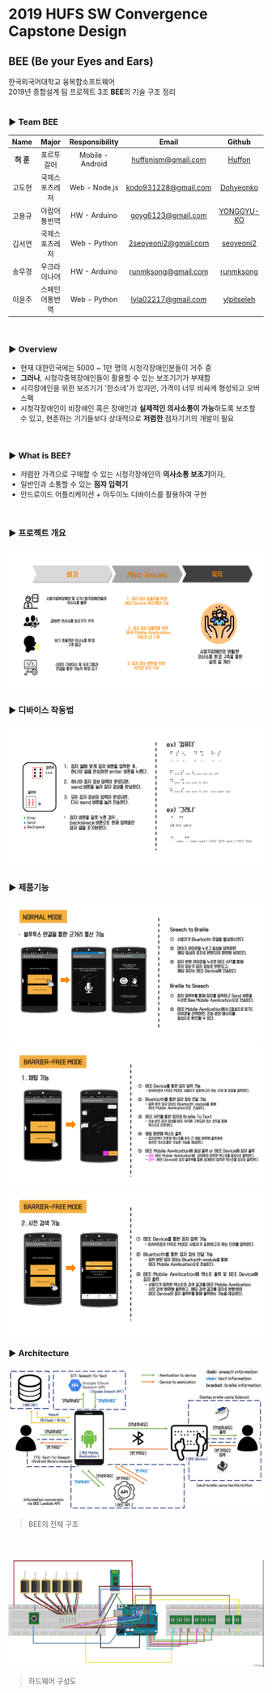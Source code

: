 # 2019 HUFS SW Convergence Capstone Design
## BEE (Be your Eyes and Ears)
한국외국어대학교 융복합소프트웨어<br/>
2019년 종합설계 팀 프로젝트 3조 **BEE**의 기술 구조 정리
<br/><br/>

### ▶ Team **BEE**
|  Name  | Major         | Responsibility   | Email            | Github             |
| :---:    | :-----------: | :-------------:  | :---------------: | :---------------: |
|  **허 훈**  | 포르투갈어    | Mobile - Android | huffonism@gmail.com | [Huffon](https://github.com/Huffon) |
|  고도현  | 국제스포츠레저 | Web - Node.js    | kodo931228@gmail.com | [Dohyeonko](https://github.com/Dohyeonko) |
|  고용규  | 아랍어통번역   | HW - Arduino     | goyg6123@gmail.com | [YONGGYU-KO](https://github.com/YONGGYU-KO) |
|  김서연  | 국제스포츠레저 | Web - Python     | 2seoyeoni2@gmail.com | [seoyeoni2](https://github.com/seoyeoni2) |
|  송무경  | 우크라이나어 | HW - Arduino     | runmksong@gmail.com | [runmksong](https://github.com/runmksong) |
|  이윤주  | 스페인어통번역  | Web - Python     | lyla02217@gmail.com | [ylpitseleh](https://github.com/ylpitseleh) |

<br/>

### ▶ Overview
- 현재 대한민국에는 5000 ~ 1만 명의 시청각장애인분들이 거주 중
- **그러나**, 시청각중복장애인들이 활용할 수 있는 보조기기가 부재함
- 시각장애인을 위한 보조기기 '한소네'가 있지만, 가격이 너무 비싸게 형성되고 오버스펙
- 시청각장애인이 비장애인 혹은 장애인과 **실제적인 의사소통이 가능**하도록 보조할 수 있고, 현존하는 기기들보다 상대적으로 **저렴한** 점자기기의 개발이 필요

<br/>

### ▶ What is BEE?
- 저렴한 가격으로 구매할 수 있는 시청각장애인의 **의사소통 보조기**이자,
- 일반인과 소통할 수 있는 **점자 입력기**
- 안드로이드 어플리케이션 + 아두이노 디바이스를 활용하여 구현

<br/>

### ▶ 프로젝트 개요
![](./imgs/개요.PNG)
<br/>
### ▶ 디바이스 작동법
![](./imgs/디바이스작동법.PNG)
<br/>
### ▶ 제품기능 
![](./imgs/제품기능1.PNG)
![](./imgs/제품기능2.PNG)
![](./imgs/제품기능3.PNG)
<br/>

### ▶ Architecture
![](./imgs/total_architecture.png)
> BEE의 전체 구조


<br/><br/>


![](./imgs/hardware.jpg)
> 하드웨어 구성도 

<br/>